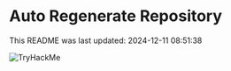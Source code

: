 # Auto Regenerate Repository

This README was last updated: 2024-12-11 08:51:38

 ![TryHackMe](https://tryhackme.com/badge/533634)